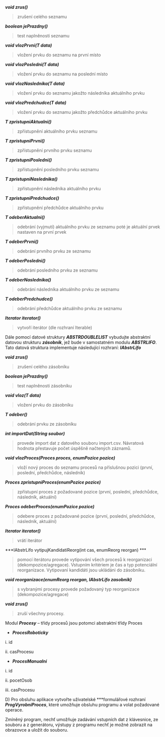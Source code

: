 

***void zrus()*** 
> zrušení celého seznamu

***boolean jePrazdny()***
> test naplněnosti seznamu

***void vlozPrvni(T data)***
> vložení prvku do seznamu na první místo

***void vlozPosledni(T data)***
> vložení prvku do seznamu na poslední místo

***void vlozNaslednika(T data)***
> vložení prvku do seznamu jakožto následníka aktuálního prvku

***void vlozPredchudce(T data)***
> vložení prvku do seznamu jakožto předchůdce aktuálního prvku
 
***T zpristupniAktualni()***
> zpřístupnění aktuálního prvku seznamu

***T zpristupniPrvni()***
> zpřístupnění prvního prvku seznamu

***T zpristupniPosledni()***
> zpřístupnění posledního prvku seznamu

***T zpristupniNaslednika()***
> zpřístupnění následníka aktuálního prvku

***T zpristupniPredchudce()***
>zpřístupnění předchůdce aktuálního prvku

 
***T odeberAktualni()*** 
> odebrání (vyjmutí) aktuálního prvku ze seznamu poté je aktuální prvek nastaven na první prvek

***T odeberPrvni()*** 
> odebrání prvního prvku ze seznamu

***T odeberPosledni()***
> odebrání posledního prvku ze seznamu

***T odeberNaslednika()*** 
> odebrání následníka aktuálního prvku ze seznamu

***T odeberPredchudce()***
> odebrání předchůdce aktuálního prvku ze seznamu

***Iterator<T> iterator()*** 
> vytvoří iterátor (dle rozhraní Iterable)

Dále pomocí datové struktury ***ABSTRDOUBLELIST*** vybudujte abstraktní datovou strukturu
***zásobník***, jež bude v samostatném modulu ***ABSTRLIFO***. Tato datová struktura 
implementuje následující rozhraní: ***IAbstrLifo***

***void zrus()***
> zrušení celého zásobníku

***boolean jePrazdny()***
> test naplněnosti zásobníku

***void vloz(T data)***
> vložení prvku do zásobníku

***T odeber()***
> odebrání prvku ze zásobníku


***int importDat(String soubor)*** 
> provede import dat z datového souboru import.csv. Návratová hodnota přestavuje počet úspěšně načtených záznamů.

***void vlozProces(Proces proces, enumPozice pozice)*** 
> vloží nový proces do seznamu procesů na příslušnou pozici (první, poslední, předchůdce, následník)

***Proces zpristupniProces(enumPozice pozice)***
> zpřístupní proces z požadované pozice (první, poslední, předchůdce, následník, aktuální)

***Proces odeberProces(enumPozice pozice)*** 
> odebere proces z požadované pozice (první, poslední, předchůdce, následník, aktuální)

***Iterator iterator()*** 
> vrátí iterátor

***IAbstrLifo vytipujKandidatiReorg(int cas, enumReorg reorgan) ***
> pomocí iterátoru provede vytipování všech procesů k reorganizaci 
(dekompozice/agregace). Vstupním kritériem je čas a typ potenciální reorganizace.
Vytipovaní kandidáti jsou ukládáni do zásobníku.

***void reorganizace(enumReorg reorgan, IAbstrLifo zasobnik)*** 
> s vybranými procesy provede požadovaný typ reorganizace (dekompozice/agregace)

***void zrus()*** 
> zruší všechny procesy.

Modul ***Procesy*** – třídy procesů jsou potomci abstraktní třídy Proces

+ ***ProcesRoboticky***

i. id

ii. casProcesu

+ ***ProcesManualni***

i. id

ii. pocetOsob

iii. casProcesu

D) Pro obsluhu aplikace vytvořte uživatelské ***formulářové rozhraní ***ProgVyrobniProces***, 
které umožňuje obsluhu programu a volat požadované operace.

Zmíněný program, nechť umožňuje zadávání vstupních dat z klávesnice, ze souboru a 
z generátoru, výstupy z programu nechť je možné zobrazit na obrazovce a uložit do souboru.
